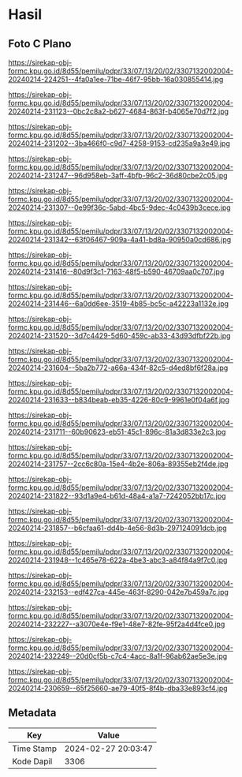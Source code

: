 # Hasil

## Foto C Plano

https://sirekap-obj-formc.kpu.go.id/8d55/pemilu/pdpr/33/07/13/20/02/3307132002004-20240214-224251--4fa0a1ee-71be-46f7-95bb-16a030855414.jpg

https://sirekap-obj-formc.kpu.go.id/8d55/pemilu/pdpr/33/07/13/20/02/3307132002004-20240214-231123--0bc2c8a2-b627-4684-863f-b4065e70d7f2.jpg

https://sirekap-obj-formc.kpu.go.id/8d55/pemilu/pdpr/33/07/13/20/02/3307132002004-20240214-231202--3ba466f0-c9d7-4258-9153-cd235a9a3e49.jpg

https://sirekap-obj-formc.kpu.go.id/8d55/pemilu/pdpr/33/07/13/20/02/3307132002004-20240214-231247--96d958eb-3aff-4bfb-96c2-36d80cbe2c05.jpg

https://sirekap-obj-formc.kpu.go.id/8d55/pemilu/pdpr/33/07/13/20/02/3307132002004-20240214-231307--0e99f36c-5abd-4bc5-9dec-4c0439b3cece.jpg

https://sirekap-obj-formc.kpu.go.id/8d55/pemilu/pdpr/33/07/13/20/02/3307132002004-20240214-231342--63f06467-909a-4a41-bd8a-90950a0cd686.jpg

https://sirekap-obj-formc.kpu.go.id/8d55/pemilu/pdpr/33/07/13/20/02/3307132002004-20240214-231416--80d9f3c1-7163-48f5-b590-46709aa0c707.jpg

https://sirekap-obj-formc.kpu.go.id/8d55/pemilu/pdpr/33/07/13/20/02/3307132002004-20240214-231446--6a0dd6ee-3519-4b85-bc5c-a42223a1132e.jpg

https://sirekap-obj-formc.kpu.go.id/8d55/pemilu/pdpr/33/07/13/20/02/3307132002004-20240214-231520--3d7c4429-5d60-459c-ab33-43d93dfbf22b.jpg

https://sirekap-obj-formc.kpu.go.id/8d55/pemilu/pdpr/33/07/13/20/02/3307132002004-20240214-231604--5ba2b772-a66a-434f-82c5-d4ed8bf6f28a.jpg

https://sirekap-obj-formc.kpu.go.id/8d55/pemilu/pdpr/33/07/13/20/02/3307132002004-20240214-231633--b834beab-eb35-4226-80c9-9961e0f04a6f.jpg

https://sirekap-obj-formc.kpu.go.id/8d55/pemilu/pdpr/33/07/13/20/02/3307132002004-20240214-231711--60b90623-eb51-45c1-896c-81a3d833e2c3.jpg

https://sirekap-obj-formc.kpu.go.id/8d55/pemilu/pdpr/33/07/13/20/02/3307132002004-20240214-231757--2cc6c80a-15e4-4b2e-806a-89355eb2f4de.jpg

https://sirekap-obj-formc.kpu.go.id/8d55/pemilu/pdpr/33/07/13/20/02/3307132002004-20240214-231822--93d1a9e4-b61d-48a4-a1a7-7242052bb17c.jpg

https://sirekap-obj-formc.kpu.go.id/8d55/pemilu/pdpr/33/07/13/20/02/3307132002004-20240214-231857--b6cfaa61-dd4b-4e56-8d3b-297124091dcb.jpg

https://sirekap-obj-formc.kpu.go.id/8d55/pemilu/pdpr/33/07/13/20/02/3307132002004-20240214-231948--1c465e78-622a-4be3-abc3-a84f84a9f7c0.jpg

https://sirekap-obj-formc.kpu.go.id/8d55/pemilu/pdpr/33/07/13/20/02/3307132002004-20240214-232153--edf427ca-445e-463f-8290-042e7b459a7c.jpg

https://sirekap-obj-formc.kpu.go.id/8d55/pemilu/pdpr/33/07/13/20/02/3307132002004-20240214-232227--a3070e4e-f9e1-48e7-82fe-95f2a4d4fce0.jpg

https://sirekap-obj-formc.kpu.go.id/8d55/pemilu/pdpr/33/07/13/20/02/3307132002004-20240214-232249--20d0cf5b-c7c4-4acc-8a1f-96ab62ae5e3e.jpg

https://sirekap-obj-formc.kpu.go.id/8d55/pemilu/pdpr/33/07/13/20/02/3307132002004-20240214-230659--65f25660-ae79-40f5-8f4b-dba33e893cf4.jpg


## Metadata

| Key        | Value               |
| ---------- | ------------------- |
| Time Stamp | 2024-02-27 20:03:47 |
| Kode Dapil | 3306                |



